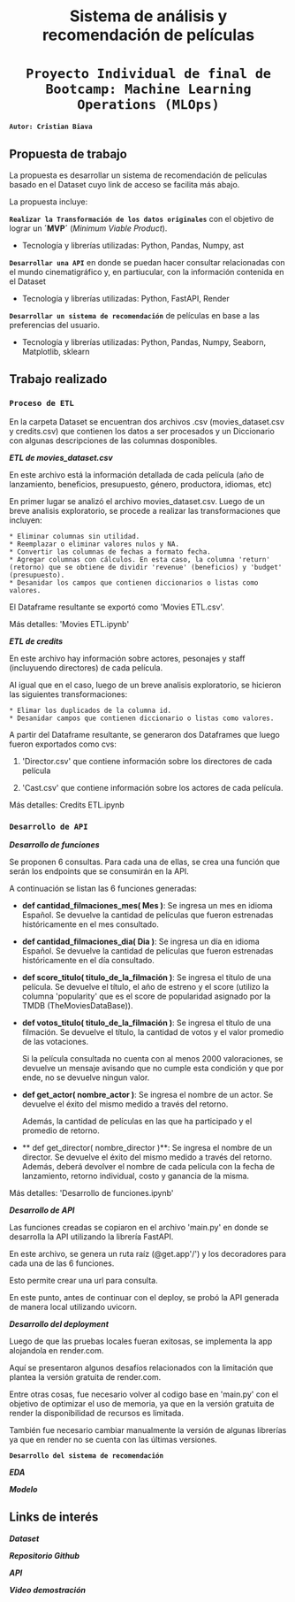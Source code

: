 # <h1 align=center> **Sistema de análisis y recomendación de películas** </h1>

# <h1 align=center>**`Proyecto Individual de final de Bootcamp: Machine Learning Operations (MLOps)`**</h1>

**`Autor: Cristian Biava`**

## **Propuesta de trabajo**</h2>
La propuesta es desarrollar un sistema de recomendación de películas basado en el Dataset cuyo link de acceso se facilita más abajo.

La propuesta incluye:

**`Realizar la Transformación de los datos originales`** con el objetivo de lograr un **´MVP´** (_Minimum Viable Product_).
* Tecnología y librerías utilizadas: Python, Pandas, Numpy, ast

**`Desarrollar una API`** en donde se puedan hacer consultar relacionadas con el mundo cinematigráfico y, en partiucular, con la información contenida en el Dataset
* Tecnología y librerías utilizadas: Python, FastAPI, Render

**`Desarrollar un sistema de recomendación`** de películas en base a las preferencias del usuario.
* Tecnología y librerías utilizadas: Python, Pandas, Numpy, Seaborn, Matplotlib, sklearn



## **Trabajo realizado**</h2>

### **`Proceso de ETL`**</h3>

En la carpeta Dataset se encuentran dos archivos .csv (movies_dataset.csv y credits.csv) que contienen los datos a ser procesados y un Diccionario con algunas descripciones de las columnas dosponibles.

***ETL de movies_dataset.csv***</h4>

En este archivo está la información detallada de cada película (año de lanzamiento, beneficios, presupuesto, género, productora, idiomas, etc)

En primer lugar se analizó el archivo movies_dataset.csv. Luego de un breve analisis exploratorio, se procede a realizar las transformaciones que incluyen:

    * Eliminar columnas sin utilidad.
    * Reemplazar o eliminar valores nulos y NA.
    * Convertir las columnas de fechas a formato fecha.
    * Agregar columnas con cálculos. En esta caso, la columna 'return' (retorno) que se obtiene de dividir 'revenue' (beneficios) y 'budget' (presupuesto).
    * Desanidar los campos que contienen diccionarios o listas como valores.

El Dataframe resultante se exportó como 'Movies ETL.csv'.

Más detalles: 'Movies ETL.ipynb'

***ETL de credits***</h4>

En este archivo hay información sobre actores, pesonajes y staff (incluyuendo directores) de cada película.

Al igual que en el caso, luego de un breve analisis exploratorio, se hicieron las siguientes transformaciones:

    * Elimar los duplicados de la columna id.
    * Desanidar campos que contienen diccionario o listas como valores.

A partir del Dataframe resultante, se generaron dos Dataframes que luego fueron exportados como cvs:

1) 'Director.csv' que contiene información sobre los directores de cada película

2) 'Cast.csv' que contiene información sobre los actores de cada película.

Más detalles: Credits ETL.ipynb


### **`Desarrollo de API`**</h3>

***Desarrollo de funciones***</h4>

Se proponen 6 consultas. Para cada una de ellas, se crea una función que serán los endpoints que se consumirán en la API.

A continuación se listan las 6 funciones generadas:

+ **def cantidad_filmaciones_mes( Mes )**: Se ingresa un mes en idioma Español. Se devuelve la cantidad de películas que fueron estrenadas históricamente en el mes consultado.

+ **def cantidad_filmaciones_dia( Dia )**: Se ingresa un día en idioma Español. Se devuelve la cantidad de películas que fueron estrenadas históricamente en el día consultado.

+ **def score_titulo( titulo_de_la_filmación )**: Se ingresa el título de una película. Se devuelve el título, el año de estreno y el score (utilizo la columna 'popularity' que es el score de popularidad asignado por la TMDB (TheMoviesDataBase)).

+ **def votos_titulo( titulo_de_la_filmación )**: Se ingresa el título de una filmación. Se devuelve el título, la cantidad de votos y el valor promedio de las votaciones. 

    Si la película consultada no cuenta con al menos 2000 valoraciones, se devuelve un mensaje avisando que no cumple esta condición y que por ende, no se devuelve ningun valor.

+ **def get_actor( nombre_actor )**: Se ingresa el nombre de un actor. Se devuelve el éxito del mismo medido a través del retorno. 

    Además, la cantidad de películas en las que ha participado y el promedio de retorno.
    
+ ** def get_director( nombre_director )**: Se ingresa el nombre de un director. Se devuelve el éxito del mismo medido a través del retorno. 
    Además, deberá devolver el nombre de cada película con la fecha de lanzamiento, retorno individual, costo y ganancia de la misma.

Más detalles: 'Desarrollo de funciones.ipynb'


***Desarrollo de API***</h4>

Las funciones creadas se copiaron en el archivo 'main.py' en donde se desarrolla la API utilizando la librería FastAPI.

En este archivo, se genera un ruta raíz (@get.app'/') y los decoradores para cada una de las 6 funciones.

Esto permite crear una url para consulta.

En este punto, antes de continuar con el deploy, se probó la API generada de manera local utilizando uvicorn.

***Desarrollo del deployment***</h4>

Luego de que las pruebas locales fueran exitosas, se implementa la app alojandola en render.com.

Aquí se presentaron algunos desafíos relacionados con la limitación que plantea la versión gratuita de render.com.

Entre otras cosas, fue necesario volver al codigo base en 'main.py' con el objetivo de optimizar el uso de memoria, ya que en la versión gratuita de render la disponibilidad de recursos es limitada.

También fue necesario cambiar manualmente la versión de algunas librerías ya que en render no se cuenta con las últimas versiones.

**`Desarrollo del sistema de recomendación`**</h3>

***EDA***</h4>

***Modelo***</h4>

## **Links de interés**
***Dataset***</h4>

***Repositorio Github***</h4>

***API***</h4>

***Video demostración***</h4>